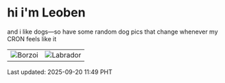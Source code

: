 # hi i'm Leoben

and i like dogs—so have some random dog pics that change whenever my CRON feels like it

|  |  |
|--------|----------|
| ![Borzoi](https://random-dog-vercel.vercel.app/api/random-borzoi?v=1758340191) | ![Labrador](https://random-dog-vercel.vercel.app/api/random-labrador?v=1758340191) |

Last updated: 2025-09-20 11:49 PHT

